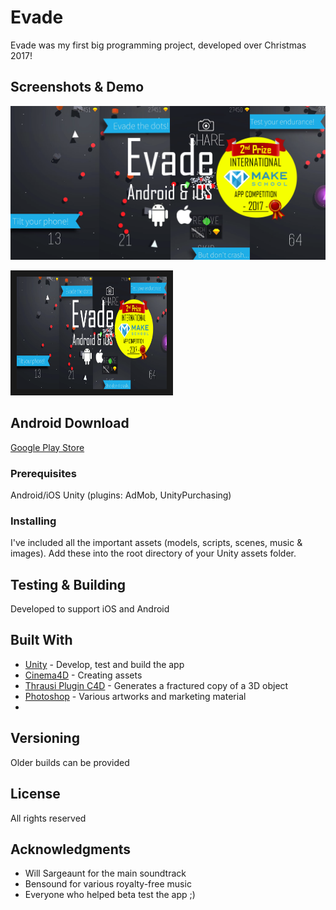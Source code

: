 # Evade

Evade was my first big programming project, developed over Christmas 2017!

## Screenshots & Demo

![Feature](/Screenshots/featuregraphic_google.png?raw=true "Feature Graphic")

<a href="http://www.youtube.com/watch?feature=player_embedded&v=JRl0Hm4Vaio
" target="_blank"><img src="/Screenshots/featuregraphic_google.png?raw=true" 
alt="Evade, Android & iOS" width="240" height="180" border="10" /></a>

## Android Download

[Google Play Store](https://play.google.com/store/apps/details?id=adriano.evade.uk)


### Prerequisites

Android/iOS
Unity (plugins: AdMob, UnityPurchasing)

### Installing

I've included all the important assets (models, scripts, scenes, music & images). Add these into the root directory of your Unity assets folder.

## Testing & Building

Developed to support iOS and Android

## Built With

* [Unity](https://unity3d.com/) - Develop, test and build the app
* [Cinema4D](https://www.maxon.net/en/products/cinema-4d/overview/) - Creating assets
* [Thrausi Plugin C4D](https://nitro4d.com/product/thrausi/) - Generates a fractured copy of a 3D object
* [Photoshop](https://www.photoshop.com/) - Various artworks and marketing material
* 

## Versioning

Older builds can be provided

## License

All rights reserved

## Acknowledgments

* Will Sargeaunt for the main soundtrack
* Bensound for various royalty-free music
* Everyone who helped beta test the app ;)
